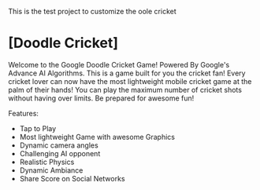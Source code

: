This is the test project to customize the oole cricket

# [Doodle Cricket]

Welcome to the Google Doodle Cricket Game! Powered By Google's Advance AI Algorithms. This is a game built for you the cricket fan! Every cricket lover can now have the most lightweight mobile cricket game at the palm of their hands! You can play the maximum number of cricket shots without having over limits. Be prepared for awesome fun!

Features:
- Tap to Play
- Most lightweight Game with awesome Graphics
- Dynamic camera angles
- Challenging AI opponent
- Realistic Physics
- Dynamic Ambiance
- Share Score on Social Networks
